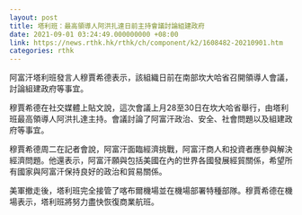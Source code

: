```yaml
---
layout: post
title: 塔利班：最高領導人阿洪扎達日前主持會議討論組建政府
date: 2021-09-01 03:24:49.000000000 +08:00
link: https://news.rthk.hk/rthk/ch/component/k2/1608482-20210901.htm
categories: rthk
---
```


阿富汗塔利班發言人穆賈希德表示，該組織日前在南部坎大哈省召開領導人會議，討論組建政府等事宜。

穆賈希德在社交媒體上貼文說，這次會議上月28至30日在坎大哈省舉行，由塔利班最高領導人阿洪扎達主持。會議討論了阿富汗政治、安全、社會問題以及組建政府等事宜。

穆賈希德周二在記者會說，阿富汗面臨經濟挑戰，阿富汗商人和投資者應參與解決經濟問題。他還表示，阿富汗願與包括美國在內的世界各國發展經貿關係，希望所有國家與阿富汗保持良好的政治和貿易關係。

美軍撤走後，塔利班完全接管了喀布爾機場並在機場部署特種部隊。穆賈希德在機場表示，塔利班將努力盡快恢復商業航班。
